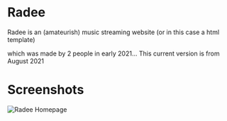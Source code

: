 # Radee
Radee is an (amateurish) music streaming website (or in this case a html template)

which was made by 2 people in early 2021... This current version is from August 2021

# Screenshots
![Radee Homepage](https://cdn.discordapp.com/attachments/779743553114996786/892917780603625542/unknown.png)
